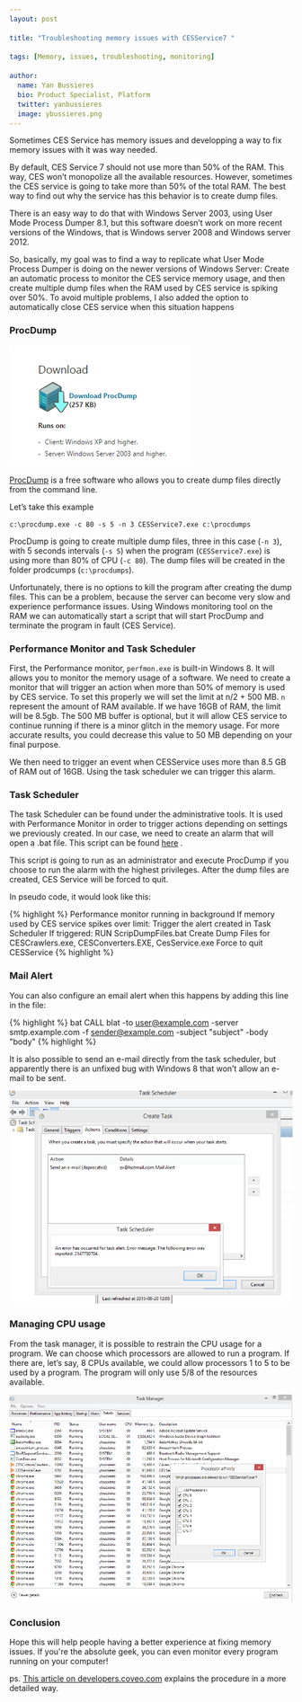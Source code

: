 ```yaml
---
layout: post

title: "Troubleshooting memory issues with CESService7 "

tags: [Memory, issues, troubleshooting, monitoring]

author:
  name: Yan Bussieres
  bio: Product Specialist, Platform
  twitter: yanbussieres
  image: ybussieres.png
---
```



Sometimes CES Service has memory issues and developping a way to fix memory issues with it was way needed.

By default, CES Service 7 should not use more than 50% of the RAM. This way, CES won’t monopolize all the available resources. However, sometimes the CES service is going to take more than 50% of the total RAM. The best way to find out why the service has this behavior is to create dump files.

<!-- more -->

There is an easy way to do that with Windows Server 2003, using User Mode Process Dumper 8.1, but this software doesn’t work on more recent versions of the Windows, that is Windows server 2008 and Windows server 2012.

So, basically, my goal was to find a way to replicate what User Mode Process Dumper is doing on the newer versions of Windows Server: Create an automatic process to monitor the CES service memory usage, and then create multiple dump files when the RAM used by CES service is spiking over 50%.  To avoid multiple problems, I also added the option to automatically close CES service when this situation happens

### ProcDump

<a href="https://technet.microsoft.com/en-ca/sysinternals/dd996900.aspx" rel="some text">![image](/images/2015-08-18-managing-memory-issues/ProcDumpLogo.PNG)</a>

[ProcDump](https://technet.microsoft.com/en-ca/sysinternals/dd996900.aspx) is a free software who allows you to create dump files directly from the command line.

Let’s take this example

```
c:\procdump.exe -c 80 -s 5 -n 3 CESService7.exe c:\procdumps
```

ProcDump is going to create multiple dump files, three in this case (`-n 3`), with 5 seconds intervals (`-s 5`) when the program (`CESService7.exe`) is using more than 80% of CPU (`-c 80`). The dump files will be created in the folder prodcumps (`c:\procdumps`).


Unfortunately, there is no options to kill the program after creating the dump files. This can be a problem, because the server can become very slow and experience performance issues. Using Windows monitoring tool on the RAM we can automatically start a script that will start ProcDump and terminate the program in fault (CES Service).

### Performance Monitor and Task Scheduler

First, the Performance monitor, `perfmon.exe` is built-in Windows 8. It will allows you to monitor the memory usage of a software. We need to create a monitor that will trigger an action when more than 50% of memory is used by CES service. To set this properly we will set the limit at n/2 + 500 MB. `n` represent the amount of RAM available. If we have 16GB of RAM, the limit will be 8.5gb. The 500 MB buffer is optional, but it will allow CES service to continue running if there is a minor glitch in the memory usage. For more accurate results, you could decrease this value to 50 MB depending on your final purpose.

We then need to trigger an event when CESService uses more than 8.5 GB of RAM out of 16GB. Using the task scheduler we can trigger this alarm.

### Task Scheduler

The task Scheduler can be found under the administrative tools. It is used with Performance Monitor in order to trigger actions depending on settings we previously created. In our case, we need to create an alarm that will open a .bat file. This script can be found [here](https://github.com/Coveo/samples/blob/master/batch-file/ScriptDumpFiles.bat) .

This script is going to run as an administrator and execute ProcDump if you choose to run the alarm with the highest privileges. After the dump files are created, CES Service will be forced to quit.

In pseudo code, it would look like this:

{% highlight %}
Performance monitor running in background
If memory used by CES service spikes over limit:
  Trigger the alert created in Task Scheduler
If triggered:
  RUN ScripDumpFiles.bat
  Create Dump Files for CESCrawlers.exe, CESConverters.EXE, CesService.exe
Force to quit CESService
{% highlight %}

### Mail Alert

You can also configure an email alert when this happens by adding this line in the file:  

{% highlight %}
bat CALL blat -to user@example.com -server smtp.example.com -f sender@example.com -subject "subject" -body "body"
{% highlight %}

It is also possible to send an e-mail directly from the task scheduler, but apparently there is an unfixed bug with Windows 8 that won’t allow an e-mail to be sent.

<a href="http://answers.microsoft.com/en-us/windows/forum/windows_8-desktop/error-message-the-following-error-was-reported/a1e0fd7e-61c3-41aa-85ed-935ba22cf135" rel="Microsoft Error">![image](/images/2015-08-18-managing-memory-issues/alertWindows.PNG)</a>


### Managing CPU usage

From the task manager, it is possible to restrain the CPU usage for a program. We can choose which processors are allowed to run a program. If there are, let’s say, 8 CPUs available, we could allow processors 1 to 5 to be used by a program. The program will only use 5/8 of the resources available.  

![image](/images/2015-08-18-managing-memory-issues/CPULimitation.PNG)

### Conclusion

Hope this will help people having a better experience at fixing memory issues. If you're the absolute geek, you can even monitor every program running on your computer!

ps. [This article on developers.coveo.com](https://developers.coveo.com/display/SupportKB/TroubleShooting+memory+issues+with+CESService7) explains the procedure in a more detailed way.
